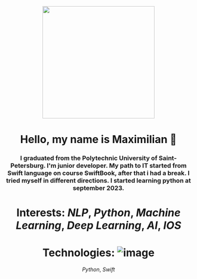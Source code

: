 <div id="header" align="center">
<img src = "https://media.giphy.com/media/v1.Y2lkPTc5MGI3NjExNmN2cGZxNTVlZjllb2wycHh4c2U3b3U3eTlvcDA1bTM1aDJsZmRsZCZlcD12MV9pbnRlcm5hbF9naWZfYnlfaWQmY3Q9cw/M9gbBd9nbDrOTu1Mqx/giphy.gif" width="300"/>

# Hello, my name is Maximilian 🌚

### I graduated from the Polytechnic University of Saint-Petersburg. I'm junior developer. My path to IT started from Swift language on course SwiftBook, after that i had a break. I tried myself in different directions. I started learning python at  september 2023.

# Interests: *NLP*, *Python*, *Machine Learning*, *Deep Learning*, *AI*, *IOS*

# Technologies: ![image](https://github.com/BroMaArago/AboutMe/assets/100675743/fdbf6771-0670-4c3e-a5ba-4fc68405e607)
*Python*, *Swift*

<img src="https://komarev.com/ghpvc/?username=BroMaArago&style=flat-square&color=blue" alt=""/>


